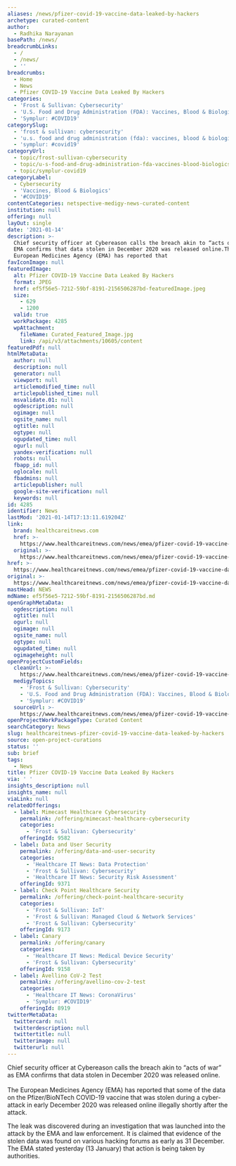 ```yaml
---
aliases: /news/pfizer-covid-19-vaccine-data-leaked-by-hackers
archetype: curated-content
author:
  - Radhika Narayanan
basePath: /news/
breadcrumbLinks:
  - /
  - /news/
  - ''
breadcrumbs:
  - Home
  - News
  - Pfizer COVID-19 Vaccine Data Leaked By Hackers
categories:
  - 'Frost & Sullivan: Cybersecurity'
  - 'U.S. Food and Drug Administration (FDA): Vaccines, Blood & Biologics'
  - 'Symplur: #COVID19'
categorySlug:
  - 'frost & sullivan: cybersecurity'
  - 'u.s. food and drug administration (fda): vaccines, blood & biologics'
  - 'symplur: #covid19'
categoryUrl:
  - topic/frost-sullivan-cybersecurity
  - topic/u-s-food-and-drug-administration-fda-vaccines-blood-biologics
  - topic/symplur-covid19
categoryLabel:
  - Cybersecurity
  - 'Vaccines, Blood & Biologics'
  - '#COVID19'
contentCategories: netspective-medigy-news-curated-content
institution: null
offering: null
layOut: single
date: '2021-01-14'
description: >-
  Chief security officer at Cybereason calls the breach akin to “acts of war” as
  EMA confirms that data stolen in December 2020 was released online.The
  European Medicines Agency (EMA) has reported that 
favIconImage: null
featuredImage:
  alt: Pfizer COVID-19 Vaccine Data Leaked By Hackers
  format: JPEG
  href: ef5f56e5-7212-59bf-8191-2156506287bd-featuredImage.jpeg
  size:
    - 629
    - 1200
  valid: true
  workPackage: 4285
  wpAttachment:
    fileName: Curated_Featured_Image.jpg
    link: /api/v3/attachments/10605/content
featuredPdf: null
htmlMetaData:
  author: null
  description: null
  generator: null
  viewport: null
  articlemodified_time: null
  articlepublished_time: null
  msvalidate.01: null
  ogdescription: null
  ogimage: null
  ogsite_name: null
  ogtitle: null
  ogtype: null
  ogupdated_time: null
  ogurl: null
  yandex-verification: null
  robots: null
  fbapp_id: null
  oglocale: null
  fbadmins: null
  articlepublisher: null
  google-site-verification: null
  keywords: null
id: 4285
identifier: News
lastMod: '2021-01-14T17:13:11.619204Z'
link:
  brand: healthcareitnews.com
  href: >-
    https://www.healthcareitnews.com/news/emea/pfizer-covid-19-vaccine-data-leaked-hackers
  original: >-
    https://www.healthcareitnews.com/news/emea/pfizer-covid-19-vaccine-data-leaked-hackers
href: >-
  https://www.healthcareitnews.com/news/emea/pfizer-covid-19-vaccine-data-leaked-hackers
original: >-
  https://www.healthcareitnews.com/news/emea/pfizer-covid-19-vaccine-data-leaked-hackers
mastHead: NEWS
mdName: ef5f56e5-7212-59bf-8191-2156506287bd.md
openGraphMetaData:
  ogdescription: null
  ogtitle: null
  ogurl: null
  ogimage: null
  ogsite_name: null
  ogtype: null
  ogupdated_time: null
  ogimageheight: null
openProjectCustomFields:
  cleanUrl: >-
    https://www.healthcareitnews.com/news/emea/pfizer-covid-19-vaccine-data-leaked-hackers
  medigyTopics:
    - 'Frost & Sullivan: Cybersecurity'
    - 'U.S. Food and Drug Administration (FDA): Vaccines, Blood & Biologics'
    - 'Symplur: #COVID19'
  sourceUrl: >-
    https://www.healthcareitnews.com/news/emea/pfizer-covid-19-vaccine-data-leaked-hackers
openProjectWorkPackageType: Curated Content
searchCategory: News
slug: healthcareitnews-pfizer-covid-19-vaccine-data-leaked-by-hackers
source: open-project-curations
status: ''
sub: brief
tags:
  - News
title: Pfizer COVID-19 Vaccine Data Leaked By Hackers
via: ' '
insights_description: null
insights_name: null
viaLink: null
relatedOfferings:
  - label: Mimecast Healthcare Cybersecurity
    permalink: /offering/mimecast-healthcare-cybersecurity
    categories:
      - 'Frost & Sullivan: Cybersecurity'
    offeringId: 9582
  - label: Data and User Security
    permalink: /offering/data-and-user-security
    categories:
      - 'Healthcare IT News: Data Protection'
      - 'Frost & Sullivan: Cybersecurity'
      - 'Healthcare IT News: Security Risk Assessment'
    offeringId: 9371
  - label: Check Point Healthcare Security
    permalink: /offering/check-point-healthcare-security
    categories:
      - 'Frost & Sullivan: IoT'
      - 'Frost & Sullivan: Managed Cloud & Network Services'
      - 'Frost & Sullivan: Cybersecurity'
    offeringId: 9173
  - label: Canary
    permalink: /offering/canary
    categories:
      - 'Healthcare IT News: Medical Device Security'
      - 'Frost & Sullivan: Cybersecurity'
    offeringId: 9158
  - label: Avellino CoV-2 Test
    permalink: /offering/avellino-cov-2-test
    categories:
      - 'Healthcare IT News: CoronaVirus'
      - 'Symplur: #COVID19'
    offeringId: 8919
twitterMetaData:
  twittercard: null
  twitterdescription: null
  twittertitle: null
  twitterimage: null
  twitterurl: null
---
```

<p>Chief security officer at Cybereason calls the breach akin to “acts of war” as EMA confirms that data stolen in December 2020 was released online.<br><br>The European Medicines Agency (EMA) has reported that some of the data on the Pfizer/BioNTech COVID-19 vaccine that was stolen during a cyber-attack in early December 2020 was released online illegally shortly after the attack.&nbsp;</p><p>The leak was discovered during an investigation that was launched into the attack by the EMA and law enforcement. It is claimed that evidence of the stolen data was found on various hacking forums as early as 31&nbsp;December. The EMA stated yesterday (13 January)&nbsp;that action is being taken by authorities.</p>
